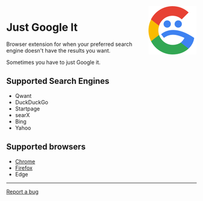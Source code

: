 <img src="https://github.com/dczysz/justgoogleit/blob/master/src/icons/icon-128.png" alt="Just Google It Logo" align="right">

# Just Google It

Browser extension for when your preferred search engine doesn't have the results you want.

Sometimes you have to just Google it.


## Supported Search Engines
* Qwant
* DuckDuckGo
* Startpage
* searX
* Bing
* Yahoo


## Supported browsers
* [Chrome](https://chrome.google.com/webstore/detail/just-google-it/ojcmmcacebeldbdiglcgcgknhgkdpmid)
* [Firefox](https://addons.mozilla.org/en-US/firefox/addon/just-google-it/)
* Edge

---

[Report a bug](https://github.com/dczysz/justgoogleit/issues)
